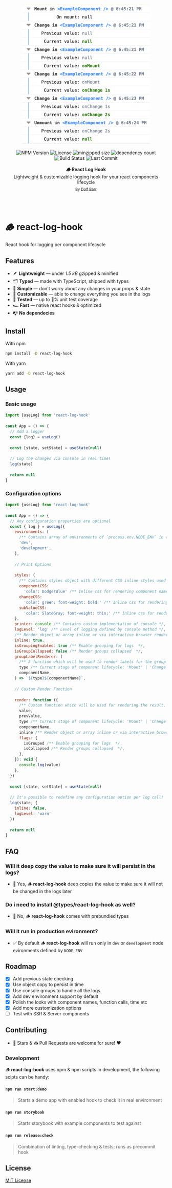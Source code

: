 <div align="center">
  <div align="center">
  <img src="./react-log-hook-screenshot.png" alt="React Log Hook Screenshot" width=400 />
  <br>
  <br>
  </div>
  <img src="https://badgen.net/npm/v/react-log-hook" alt="NPM Version" />
   <img src="https://badgen.net/npm/license/react-log-hook" alt="License" />
  <img src="https://badgen.net/bundlephobia/minzip/react-log-hook" alt="minzipped size"/>
  <img src="https://badgen.net/bundlephobia/dependency-count/react-log-hook" alt="dependency count"/>
  <img src="https://github.com/dolfbarr/react-log-hook/actions/workflows/main.yml/badge.svg" alt="Build Status" />
  <img src="https://badgen.net/github/last-commit/dolfbarr/react-log-hook/main" alt="Last Commit" />
  <br>
  <br>
  <div align="center"><strong>🪵 React Log Hook</strong></div>
  <div align="center"> Lightweight & customizable logging hook for your react components lifecycle</div>

  <div align="center">
  <sub>By <a href="https://twitter.com/dolfbarr">Dolf Barr</a></sub>
  </div>
  <br>
  <br>
  <br>
</div>

# 🪵 react-log-hook
React hook for logging per component lifecycle

## Features
- 🪶 **Lightweight** — under *1.5 kB* gzipped & minified
- 🗂️ **Typed** — made with TypeScript, shipped with types
- 🥰 **Simple** — don't worry about any changes in your props & state
- 🔧 **Customizable** — able to change everything you see in the logs
- 🔬 **Tested** — up to 💯% unit test coverage
- 🏎️ **Fast** — native react hooks & optimized
- 📭 **No dependecies**



## Install

With npm

```sh
npm install -D react-log-hook
```

With yarn

```sh
yarn add -D react-log-hook
```

## Usage

### Basic usage

```javascript
import {useLog} from 'react-log-hook'

const App = () => {
  // Add a logger
  const {log} = useLog()

  const [state, setState] = useState(null)

  // Log the changes via console in real time!
  log(state)

  return null
}
```

### Configuration options

```javascript
import {useLog} from 'react-log-hook'

const App = () => {
  // Any configuration properties are optional
  const { log } = useLog({
    environments: [
      /** Contains array of environments of `process.env.NODE_ENV` in which logging will be allowed  */
      'dev',
      'development',
    ],

    // Print Options

    styles: {
      /** Contains styles object with different CSS inline styles used in logging */
      componentCSS:
        'color: DodgerBlue' /** Inline css for rendering component name in the logs */,
      changeCSS:
        'color: green; font-weight: bold;' /** Inline css for rendering current value in the logs */,
      subValueCSS:
        'color: SlateGray; font-weight: thin;' /** Inline css for rendering any additional data like time or previous value in the logs */,
    },
    printer: console /** Contains custom implementation of console */,
    logLevel: 'log' /** Level of logging defined by console method */,
    /** Render object or array inline or via interactive browser renderer */
    inline: true,
    isGroupingEnabled: true /** Enable grouping for logs  */,
    isGroupCollapsed: false /** Render groups collapsed  */,
    groupLabelRenderer: (
      /** A function which will be used to render labels for the group  */
      type /** Current stage of component lifecycle: 'Mount' | 'Change' | 'Unmount'  */,
      componentName,
    ) => `${type}${componentName}`,

    // Custom Render Function

    render: function ({
      /** Custom function which will be used for rendering the result, provided with useful data */
      value,
      prevValue,
      type /** Current stage of component lifecycle: 'Mount' | 'Change' | 'Unmount' */,
      componentName,
      inline /** Render object or array inline or via interactive browser renderer */,
      flags: {
        isGrouped /** Enable grouping for logs  */,
        isCollapsed /** Render groups collapsed  */,
      },
    }): void {
      console.log(value)
    },
  })

  const [state, setState] = useState(null)

  // It's possible to redefine any configuration option per log call!
  log(state, {
    inline: false,
    logLevel: 'warn'
  })

  return null
}
```

## FAQ

### Will it deep copy the value to make sure it will persist in the logs?

- 🎉 Yes, 🪵 **react-log-hook** deep copies the value to make sure it will not be changed in the logs later

### Do i need to install @types/react-log-hook as well?

- 💪 No, 🪵 **react-log-hook** comes with prebundled types

### Will it run in production evironment?

- ✅ By default 🪵 **react-log-hook** will run only in `dev` or `development` node evironments defined by `NODE_ENV`

## Roadmap

- [x] Add previous state checking
- [x] Use object copy to persist in time
- [x] Use console groups to handle all the logs
- [x] Add dev environment support by default
- [x] Polish the looks with component names, function calls, time etc
- [x] Add more customization options
- [ ] Test with SSR & Server components

## Contributing

- 🌟 Stars & 📥 Pull Requests are welcome for sure! ❤️

### Development

🪵 **react-log-hook** uses npm & npm scripts in development, the following scipts can be handy:

#### `npm run start:demo`
> Starts a demo app with enabled hook to check it in real environment

#### `npm run storybook`
> Starts storybook with example components to test against

#### `npm run release:check`
> Combination of linting, type-checking & tests; runs as precommit hook

## License

[MIT License](LICENSE)